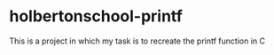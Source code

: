 # holbertonschool-printf
This is a project in which my task is to recreate the printf function in C
